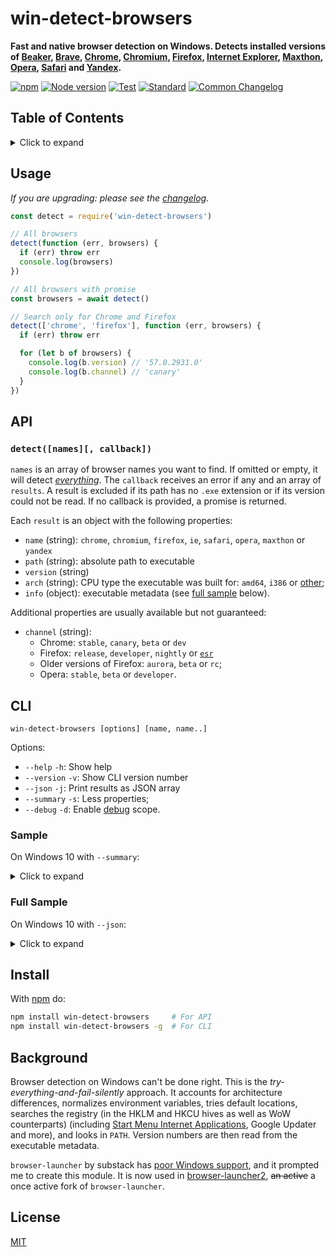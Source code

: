 # win-detect-browsers

**Fast and native browser detection on Windows. Detects installed versions of [Beaker](https://beakerbrowser.com/), [Brave](https://brave.com/), [Chrome](https://www.google.com/chrome/), [Chromium](https://www.chromium.org/), [Firefox](https://www.mozilla.org/en-US/firefox/), [Internet Explorer](https://en.wikipedia.org/wiki/Internet_Explorer), [Maxthon](http://www.maxthon.com/), [Opera](https://www.opera.com/), [Safari](https://www.apple.com/safari/) and [Yandex](https://browser.yandex.com/).**

[![npm](https://img.shields.io/npm/v/win-detect-browsers.svg)](https://www.npmjs.com/package/win-detect-browsers)
[![Node version](https://img.shields.io/node/v/win-detect-browsers.svg)](https://www.npmjs.com/package/win-detect-browsers)
[![Test](https://img.shields.io/github/workflow/status/vweevers/win-detect-browsers/Test?label=test)](https://github.com/vweevers/win-detect-browsers/actions/workflows/test.yml)
[![Standard](https://img.shields.io/badge/standard-informational?logo=javascript&logoColor=fff)](https://standardjs.com)
[![Common Changelog](https://common-changelog.org/badge.svg)](https://common-changelog.org)

## Table of Contents

<details><summary>Click to expand</summary>

- [Usage](#usage)
- [API](#api)
  - [`detect([names, ]callback)`](#detectnames-callback)
- [CLI](#cli)
  - [Sample](#sample)
  - [Full Sample](#full-sample)
- [Install](#install)
- [Background](#background)
- [License](#license)

</details>

## Usage

_If you are upgrading: please see the [changelog](CHANGELOG.md)._

```js
const detect = require('win-detect-browsers')

// All browsers
detect(function (err, browsers) {
  if (err) throw err
  console.log(browsers)
})

// All browsers with promise
const browsers = await detect()

// Search only for Chrome and Firefox
detect(['chrome', 'firefox'], function (err, browsers) {
  if (err) throw err

  for (let b of browsers) {
    console.log(b.version) // '57.0.2931.0'
    console.log(b.channel) // 'canary'
  }
})
```

## API

### `detect([names][, callback])`

`names` is an array of browser names you want to find. If omitted or empty, it will detect _[everything](http://youtu.be/k1yvvNvlXtg)_. The `callback` receives an error if any and an array of `results`. A result is excluded if its path has no `.exe` extension or if its version could not be read. If no callback is provided, a promise is returned.

Each `result` is an object with the following properties:

- `name` (string): `chrome`, `chromium`, `firefox`, `ie`, `safari`, `opera`, `maxthon` or `yandex`
- `path` (string): absolute path to executable
- `version` (string)
- `arch` (string): CPU type the executable was built for: `amd64`, `i386` or [other](https://github.com/vweevers/pe-machine-type#types);
- `info` (object): executable metadata (see [full sample](#full-sample) below).

Additional properties are usually available but not guaranteed:

- `channel` (string):
  - Chrome: `stable`, `canary`, `beta` or `dev`
  - Firefox: `release`, `developer`, `nightly` or [`esr`](https://www.mozilla.org/en-US/firefox/organizations/faq/)
  - Older versions of Firefox: `aurora`, `beta` or `rc`;
  - Opera: `stable`, `beta` or `developer`.

## CLI

```
win-detect-browsers [options] [name, name..]
```

Options:

- `--help` `-h`: Show help
- `--version` `-v`: Show CLI version number
- `--json` `-j`: Print results as JSON array
- `--summary` `-s`: Less properties;
- `--debug` `-d`: Enable [debug](https://github.com/visionmedia/debug) scope.

### Sample

On Windows 10 with `--summary`:

<details><summary>Click to expand</summary>

```
IE 11 64-bit
├── Path:    C:\Program Files\Internet Explorer\iexplore.exe
└── Version: 11.0.17134.1

IE 11 32-bit
├── Path:    C:\Program Files (x86)\Internet Explorer\iexplore.exe
└── Version: 11.0.17134.1

CHROME 68 CANARY 64-bit
├── Path:    C:\Users\vweevers\AppData\Local\Google\Chrome SxS\Application\chrome.exe
├── Version: 68.0.3436.0
└── GUID:    4EA16AC7-FD5A-47C3-875B-DBF4A2008C20

CHROME 66 STABLE 64-bit
├── Path:    C:\Program Files (x86)\Google\Chrome\Application\chrome.exe
├── Version: 66.0.3359.181
└── GUID:    8A69D345-D564-463C-AFF1-A69D9E530F96

FIREFOX 61 RELEASE 64-bit
├── Path:    C:\Program Files\Mozilla Firefox\firefox.exe
└── Version: 61.0.0.6711

FIREFOX 62 NIGHTLY 64-bit
├── Path:    C:\Program Files\Firefox Nightly\firefox.exe
└── Version: 62.0.0.6712

FIREFOX 61 DEVELOPER 64-bit
├── Path:    C:\Program Files\Firefox Developer Edition\firefox.exe
└── Version: 61.0.0.6711

OPERA 53 BETA 64-bit
├── Path:    C:\Program Files\Opera beta\Launcher.exe
└── Version: 53.0.2907.31

Found 9 browsers in 26 ways within 76ms.
```

</details>

### Full Sample

On Windows 10 with `--json`:

<details><summary>Click to expand</summary>

```json
[
  {
    "name": "ie",
    "path": "C:\\Program Files\\Internet Explorer\\iexplore.exe",
    "version": "11.0.17134.1",
    "arch": "amd64",
    "info": {
      "FileVersion": "11.0.17134.1",
      "CompanyName": "Microsoft Corporation",
      "FileDescription": "Internet Explorer",
      "InternalName": "iexplore",
      "LegalCopyright": "© Microsoft Corporation. Alle rechten voorbehouden.",
      "OriginalFilename": "IEXPLORE.EXE.MUI",
      "ProductName": "Internet Explorer",
      "ProductVersion": "11.00.17134.1"
    }
  },
  {
    "name": "ie",
    "path": "C:\\Program Files (x86)\\Internet Explorer\\iexplore.exe",
    "version": "11.0.17134.1",
    "arch": "i386",
    "info": {
      "FileVersion": "11.0.17134.1",
      "CompanyName": "Microsoft Corporation",
      "FileDescription": "Internet Explorer",
      "InternalName": "iexplore",
      "LegalCopyright": "© Microsoft Corporation. Alle rechten voorbehouden.",
      "OriginalFilename": "IEXPLORE.EXE.MUI",
      "ProductName": "Internet Explorer",
      "ProductVersion": "11.00.17134.1"
    }
  },
  {
    "name": "firefox",
    "path": "C:\\Program Files\\Mozilla Firefox\\firefox.exe",
    "version": "61.0.0.6711",
    "channel": "release",
    "arch": "amd64",
    "info": {
      "FileVersion": "61.0.0.6711",
      "LegalCopyright": "©Firefox and Mozilla Developers; available under the MPL 2 license.",
      "CompanyName": "Mozilla Corporation",
      "FileDescription": "Firefox",
      "ProductVersion": "61.0",
      "InternalName": "Firefox",
      "LegalTrademarks": "Firefox is a Trademark of The Mozilla Foundation.",
      "OriginalFilename": "../../dist/bin/firefox.exe",
      "ProductName": "Firefox",
      "BuildID": "20180517141400"
    }
  },
  {
    "name": "firefox",
    "path": "C:\\Program Files\\Firefox Developer Edition\\firefox.exe",
    "version": "61.0.0.6711",
    "channel": "developer",
    "arch": "amd64",
    "info": {
      "FileVersion": "61.0.0.6711",
      "LegalCopyright": "©Firefox and Mozilla Developers; available under the MPL 2 license.",
      "CompanyName": "Mozilla Corporation",
      "FileDescription": "Firefox Developer Edition",
      "ProductVersion": "61.0",
      "InternalName": "Firefox Developer Edition",
      "LegalTrademarks": "Firefox is a Trademark of The Mozilla Foundation.",
      "OriginalFilename": "../../dist/bin/firefox.exe",
      "ProductName": "Firefox Developer Edition",
      "BuildID": "20180517141400"
    }
  },
  {
    "name": "firefox",
    "path": "C:\\Program Files\\Firefox Nightly\\firefox.exe",
    "version": "62.0.0.6712",
    "channel": "nightly",
    "arch": "amd64",
    "info": {
      "FileVersion": "62.0.0.6712",
      "LegalCopyright": "©Firefox and Mozilla Developers; available under the MPL 2 license.",
      "CompanyName": "Mozilla Corporation",
      "FileDescription": "Firefox Nightly",
      "ProductVersion": "62.0a1",
      "InternalName": "Firefox Nightly",
      "LegalTrademarks": "Firefox is a Trademark of The Mozilla Foundation.",
      "OriginalFilename": "firefox.exe",
      "ProductName": "Firefox Nightly",
      "BuildID": "20180518222751"
    }
  },
  {
    "name": "chrome",
    "path": "C:\\Users\\vweevers\\AppData\\Local\\Google\\Chrome SxS\\Application\\chrome.exe",
    "version": "68.0.3436.0",
    "channel": "canary",
    "arch": "amd64",
    "info": {
      "FileVersion": "68.0.3436.0",
      "CompanyName": "Google Inc.",
      "FileDescription": "Google Chrome",
      "InternalName": "chrome_exe",
      "LegalCopyright": "Copyright 2017 Google Inc. All rights reserved.",
      "OriginalFilename": "chrome.exe",
      "ProductName": "Google Chrome",
      "ProductVersion": "68.0.3436.0",
      "CompanyShortName": "Google",
      "ProductShortName": "Chrome",
      "LastChange": "e0f81fe637f233bf12e821915b72bc8d2194c3f2-refs/branch-heads/3436@{#1}",
      "Official Build": "1"
    }
  },
  {
    "name": "chrome",
    "path": "C:\\Program Files (x86)\\Google\\Chrome\\Application\\chrome.exe",
    "version": "66.0.3359.181",
    "channel": "stable",
    "arch": "amd64",
    "info": {
      "FileVersion": "66.0.3359.181",
      "CompanyName": "Google Inc.",
      "FileDescription": "Google Chrome",
      "InternalName": "chrome_exe",
      "LegalCopyright": "Copyright 2017 Google Inc. All rights reserved.",
      "OriginalFilename": "chrome.exe",
      "ProductName": "Google Chrome",
      "ProductVersion": "66.0.3359.181",
      "CompanyShortName": "Google",
      "ProductShortName": "Chrome",
      "LastChange": "a10b9cedb40738cb152f8148ddab4891df876959-refs/branch-heads/3359@{#828}",
      "Official Build": "1"
    }
  },
  {
    "name": "opera",
    "path": "C:\\Program Files\\Opera beta\\Launcher.exe",
    "version": "53.0.2907.31",
    "channel": "beta",
    "arch": "amd64",
    "info": {
      "FileVersion": "53.0.2907.31",
      "LegalCopyright": "Copyright Opera Software 2018",
      "InternalName": "Opera",
      "CompanyName": "Opera Software",
      "ProductName": "Opera beta Internet Browser",
      "ProductVersion": "53.0.2907.31",
      "FileDescription": "Opera beta Internet Browser"
    }
  }
]
```

</details>

## Install

With [npm](https://npmjs.org) do:

```bash
npm install win-detect-browsers     # For API
npm install win-detect-browsers -g  # For CLI
```

## Background

Browser detection on Windows can't be done right. This is the _try-everything-and-fail-silently_ approach. It accounts for architecture differences, normalizes environment variables, tries default locations, searches the registry (in the HKLM and HKCU hives as well as WoW counterparts) (including [Start Menu Internet Applications](http://msdn.microsoft.com/en-us/library/windows/desktop/dd203067(v=vs.85).aspx), Google Updater and more), and looks in `PATH`. Version numbers are then read from the executable metadata.

`browser-launcher` by substack has [poor Windows support](https://github.com/substack/browser-launcher/issues/7), and it prompted me to create this module. It is now used in [browser-launcher2](https://github.com/benderjs/browser-launcher2), ~~an active~~ a once active fork of `browser-launcher`.

## License

[MIT](./LICENSE)
